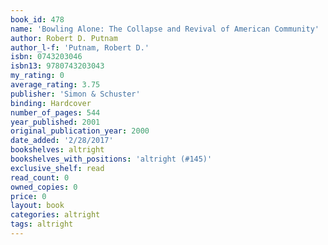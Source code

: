 ```yaml
---
book_id: 478
name: 'Bowling Alone: The Collapse and Revival of American Community'
author: Robert D. Putnam
author_l-f: 'Putnam, Robert D.'
isbn: 0743203046
isbn13: 9780743203043
my_rating: 0
average_rating: 3.75
publisher: 'Simon & Schuster'
binding: Hardcover
number_of_pages: 544
year_published: 2001
original_publication_year: 2000
date_added: '2/28/2017'
bookshelves: altright
bookshelves_with_positions: 'altright (#145)'
exclusive_shelf: read
read_count: 0
owned_copies: 0
price: 0
layout: book
categories: altright
tags: altright
---
```

